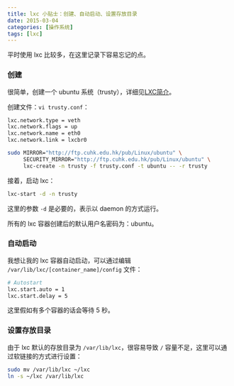 ```yaml
---
title: lxc 小贴士：创建、自动启动、设置存放目录
date: 2015-03-04
categories: [操作系统]
tags: [lxc]
---
```


平时使用 lxc 比较多，在这里记录下容易忘记的点。

### 创建

很简单，创建一个 ubuntu 系统（trusty），详细见[LXC简介](http://www.malike.net.cn/blog/2013/11/10/lxc-tutorial/)。

创建文件：`vi trusty.conf`：

```bash
lxc.network.type = veth
lxc.network.flags = up
lxc.network.name = eth0
lxc.network.link = lxcbr0
```

```bash
sudo MIRROR="http://ftp.cuhk.edu.hk/pub/Linux/ubuntu" \
     SECURITY_MIRROR="http://ftp.cuhk.edu.hk/pub/Linux/ubuntu" \
     lxc-create -n trusty -f trusty.conf -t ubuntu -- -r trusty
```

接着，启动 lxc：
```bash
lxc-start -d -n trusty
```

这里的参数 `-d` 是必要的，表示以 daemon 的方式运行。

所有的 lxc 容器创建后的默认用户名密码为：ubuntu。

### 自动启动

我想让我的 lxc 容器自动启动，可以通过编辑 `/var/lib/lxc/[container_name]/config` 文件：
```bash
# Autostart
lxc.start.auto = 1
lxc.start.delay = 5
```

这里假如有多个容器的话会等待 5 秒。

### 设置存放目录

由于 lxc 默认的存放目录为 `/var/lib/lxc`，很容易导致 `/` 容量不足，这里可以通过软链接的方式进行设置：
```bash
sudo mv /var/lib/lxc ~/lxc
ln -s ~/lxc /var/lib/lxc
```

